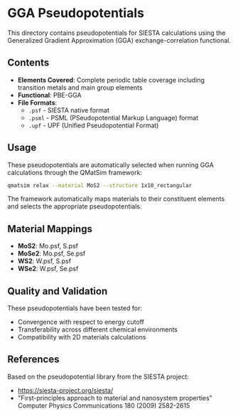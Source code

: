 # GGA Pseudopotentials

This directory contains pseudopotentials for SIESTA calculations using the Generalized Gradient Approximation (GGA) exchange-correlation functional.

## Contents

- **Elements Covered**: Complete periodic table coverage including transition metals and main group elements
- **Functional**: PBE-GGA 
- **File Formats**: 
  - `.psf` - SIESTA native format
  - `.psml` - PSML (PSeudopotential Markup Language) format  
  - `.upf` - UPF (Unified Pseudopotential Format)

## Usage

These pseudopotentials are automatically selected when running GGA calculations through the QMatSim framework:

```bash
qmatsim relax --material MoS2 --structure 1x10_rectangular
```

The framework automatically maps materials to their constituent elements and selects the appropriate pseudopotentials.

## Material Mappings

- **MoS2**: Mo.psf, S.psf
- **MoSe2**: Mo.psf, Se.psf  
- **WS2**: W.psf, S.psf
- **WSe2**: W.psf, Se.psf

## Quality and Validation

These pseudopotentials have been tested for:
- Convergence with respect to energy cutoff
- Transferability across different chemical environments
- Compatibility with 2D materials calculations

## References

Based on the pseudopotential library from the SIESTA project:
- https://siesta-project.org/siesta/
- "First-principles approach to material and nanosystem properties" Computer Physics Communications 180 (2009) 2582-2615